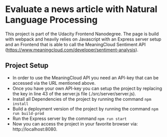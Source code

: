 # Evaluate a news article with Natural Language Processing

This project is part of the Udacity Frontend Nanodegree. The page is build with webpack and heavily relies on Javascript with an Express server setup and an Frontend that is able to call the MeaningCloud Sentiment API (https://www.meaningcloud.com/developer/sentiment-analysis).

## Project Setup

* In order to use the MeaningCloud API you need an API-key that can be accessed via the URL mentioned above.
* Once you have your own API-key you can setup the project by replacing the key in line 43 of the server.js file (./src/server/server.js).
* Install all Dependencies of the project by running the command `npm install`
* Build a deployment version of the project by running the command `npm run build-prod`
* Run the Express server by the command `npm run start`
* Now you can access the project in your favorite browser via: http://localhost:8080.